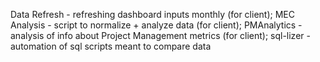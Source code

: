 Data Refresh - refreshing dashboard inputs monthly (for client); MEC Analysis - script to normalize + analyze data (for client); PMAnalytics - analysis of info about Project Management metrics (for client); sql-lizer - automation of sql scripts meant to compare data
